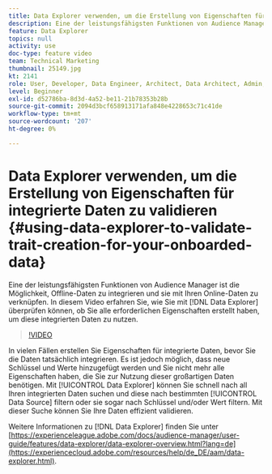 ```yaml
---
title: Data Explorer verwenden, um die Erstellung von Eigenschaften für integrierte Daten zu validieren
description: Eine der leistungsfähigsten Funktionen von Audience Manager ist die Möglichkeit, Offline-Daten zu integrieren und sie mit Ihren Online-Daten zu verknüpfen. In diesem Video erfahren Sie, wie Sie mit Data Explorer überprüfen können, ob Sie alle erforderlichen Eigenschaften erstellt haben, um diese integrierten Daten zu nutzen.
feature: Data Explorer
topics: null
activity: use
doc-type: feature video
team: Technical Marketing
thumbnail: 25149.jpg
kt: 2141
role: User, Developer, Data Engineer, Architect, Data Architect, Admin, Leader
level: Beginner
exl-id: d52786ba-8d3d-4a52-be11-21b78353b28b
source-git-commit: 2094d3bcf658913171afa848e4228653c71c41de
workflow-type: tm+mt
source-wordcount: '207'
ht-degree: 0%

---
```


# Data Explorer verwenden, um die Erstellung von Eigenschaften für integrierte Daten zu validieren {#using-data-explorer-to-validate-trait-creation-for-your-onboarded-data}

Eine der leistungsfähigsten Funktionen von Audience Manager ist die Möglichkeit, Offline-Daten zu integrieren und sie mit Ihren Online-Daten zu verknüpfen. In diesem Video erfahren Sie, wie Sie mit [!DNL Data Explorer] überprüfen können, ob Sie alle erforderlichen Eigenschaften erstellt haben, um diese integrierten Daten zu nutzen.

>[!VIDEO](https://video.tv.adobe.com/v/330359/?quality=12&captions=ger)

In vielen Fällen erstellen Sie Eigenschaften für integrierte Daten, bevor Sie die Daten tatsächlich integrieren. Es ist jedoch möglich, dass neue Schlüssel und Werte hinzugefügt werden und Sie nicht mehr alle Eigenschaften haben, die Sie zur Nutzung dieser großartigen Daten benötigen. Mit [!UICONTROL Data Explorer] können Sie schnell nach all Ihren integrierten Daten suchen und diese nach bestimmten [!UICONTROL Data Source] filtern oder sie sogar nach Schlüssel und/oder Wert filtern. Mit dieser Suche können Sie Ihre Daten effizient validieren.

Weitere Informationen zu [!DNL Data Explorer] finden Sie unter [https://experienceleague.adobe.com/docs/audience-manager/user-guide/features/data-explorer/data-explorer-overview.html?lang=de](https://experiencecloud.adobe.com/resources/help/de_DE/aam/data-explorer.html).
